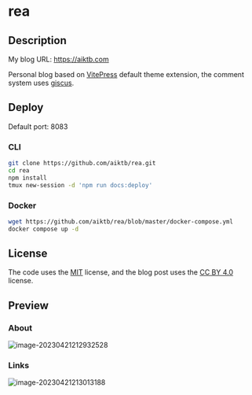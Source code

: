 # rea

## Description

My blog URL: https://aiktb.com

Personal blog based on [VitePress](https://vitepress.dev/) default theme extension, the comment system uses [giscus](https://github.com/giscus/giscus).

## Deploy

Default port: 8083

### CLI

```bash
git clone https://github.com/aiktb/rea.git
cd rea
npm install
tmux new-session -d 'npm run docs:deploy'
```

### Docker

```bash
wget https://github.com/aiktb/rea/blob/master/docker-compose.yml
docker compose up -d
```

## License

The code uses the [MIT](https://github.com/aiktb/rea/blob/master/LICENSE) license, and the blog post uses the [CC BY 4.0](https://creativecommons.org/licenses/by/4.0/) license.

## Preview

### About

![image-20230421212932528](https://s2.loli.net/2023/04/21/IoWm4seBkG9a6wJ.webp)

### Links

![image-20230421213013188](https://s2.loli.net/2023/04/21/1Rd6lKcDgIQnJAC.webp)